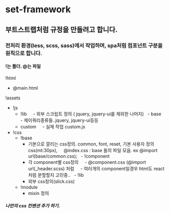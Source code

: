 # set-framework

## 부트스트랩처럼 규정을 만들려고 합니다. 

### 전처리 환경(less, scss, sass)에서 작업하며, spa처럼 컴포넌트 구분을 원칙으로 합니다. 

#### !는 폴더. @는 파일

!html 
 - @main.html

!assets 
 - !js
   - !lib
     - 외부 스크립트 정의 ( jquery, jquery-ui를 제외한 나머지)
   - base
     - 제이쿼리종류들..jquery, jquery-ui등등
   - custom
     - 실제 작업 custom.js
 - !css
   - !base
     - 기본으로 깔리는 css정의. common, font, reset, 기본 사용자 정의 css(mt:30px),
       @index.css : base 들의 파일 모음. ex   @import url(base/common.css);
   - !component
     - 각 component별 css정의
     - @component.css (@import url(_header.scss) 처럼
     - 여러개의 component일경우 html도 react처럼 분할할지 고민중..
   - !lib
     - 외부 css정의(slick.css)
   - !module 
     - mixin 정의
   
##### 나만의 css 컨벤션 추가 하기. 

